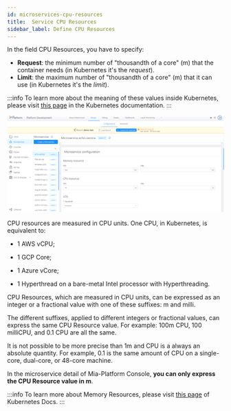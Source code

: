 ```yaml
---
id: microservices-cpu-resources
title:  Service CPU Resources
sidebar_label: Define CPU Resources
---
```

In the field CPU Resources, you have to specify:

* **Request**: the minimum number of "thousandth of a core" (m) that the container needs (in Kubernetes it's the *request*).
* **Limit**: the maximum number of "thousandth of a core" (m) that it can use (in Kubernetes it's the *limit*).

:::info
To learn more about the meaning of these values inside Kubernetes, please visit [this page](https://kubernetes.io/docs/concepts/configuration/manage-resources-containers/) in the Kubernetes documentation.
:::

![memory-resources](img/memory-resources.png)

CPU resources are measured in CPU units. One CPU, in Kubernetes, is equivalent to:

* 1 AWS vCPU;

* 1 GCP Core;

* 1 Azure vCore;

* 1 Hyperthread on a bare-metal Intel processor with Hyperthreading.

CPU Resources, which are measured in CPU units, can be expressed as an integer or a fractional value with one of these suffixes: m and milli.

The different suffixes, applied to different integers or fractional values, can express the same CPU Resource value. For example: 100m CPU, 100 milliCPU, and 0.1 CPU are all the same.

It is not possible to be more precise than 1m and CPU is a always an absolute quantity. For example, 0.1 is the same amount of CPU on a single-core, dual-core, or 48-core machine.

In the microservice detail of Mia-Platform Console, **you can only express the CPU Resource value in m**.

:::info
To learn more about Memory Resources, please visit [this page](https://kubernetes.io/docs/tasks/configure-pod-container/assign-cpu-resource/#cpu-units) of Kubernetes Docs.
:::
